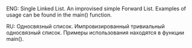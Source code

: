 ENG:
Single Linked List.
An improvised simple Forward List.
Examples of usage can be found in the main() function.

RU:
Односвязный список.
Импровизированный тривиальный односвязный список.
Примеры использования находятся в функции main().
